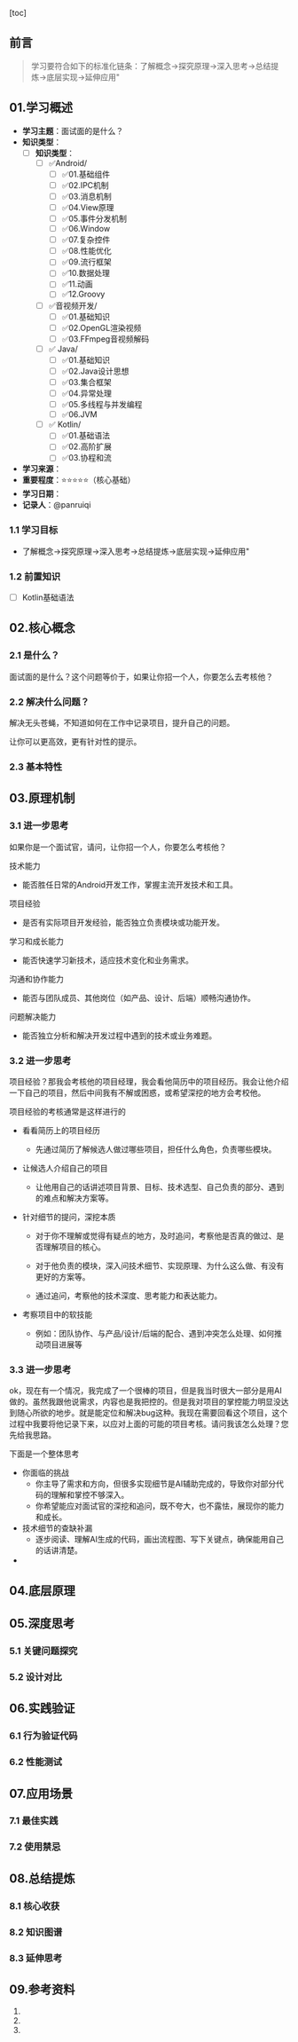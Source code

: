 [toc]

## 前言

> 学习要符合如下的标准化链条：了解概念->探究原理->深入思考->总结提炼->底层实现->延伸应用"

## 01.学习概述

- **学习主题**：面试面的是什么？
- **知识类型**：
  - [ ] **知识类型**：
    - [ ] ✅Android/ 
      - [ ] ✅01.基础组件
      - [ ] ✅02.IPC机制
      - [ ] ✅03.消息机制
      - [ ] ✅04.View原理
      - [ ] ✅05.事件分发机制
      - [ ] ✅06.Window
      - [ ] ✅07.复杂控件
      - [ ] ✅08.性能优化
      - [ ] ✅09.流行框架
      - [ ] ✅10.数据处理
      - [ ] ✅11.动画
      - [ ] ✅12.Groovy
    - [ ] ✅音视频开发/
      - [ ] ✅01.基础知识
      - [ ] ✅02.OpenGL渲染视频
      - [ ] ✅03.FFmpeg音视频解码
    - [ ] ✅ Java/
      - [ ] ✅01.基础知识
      - [ ] ✅02.Java设计思想
      - [ ] ✅03.集合框架
      - [ ] ✅04.异常处理
      - [ ] ✅05.多线程与并发编程
      - [ ] ✅06.JVM
    - [ ] ✅ Kotlin/
      - [ ] ✅01.基础语法
      - [ ] ✅02.高阶扩展
      - [ ] ✅03.协程和流
- **学习来源**：
- **重要程度**：⭐⭐⭐⭐⭐（核心基础）  
- **学习日期**：
- **记录人**：@panruiqi

### 1.1 学习目标

- 了解概念->探究原理->深入思考->总结提炼->底层实现->延伸应用"

### 1.2 前置知识

- [ ] Kotlin基础语法

## 02.核心概念

### 2.1 是什么？

面试面的是什么？这个问题等价于，如果让你招一个人，你要怎么去考核他？


### 2.2 解决什么问题？

解决无头苍蝇，不知道如何在工作中记录项目，提升自己的问题。

让你可以更高效，更有针对性的提示。

### 2.3 基本特性



## 03.原理机制

### 3.1 进一步思考

如果你是一个面试官，请问，让你招一个人，你要怎么考核他？

技术能力

- 能否胜任日常的Android开发工作，掌握主流开发技术和工具。

项目经验

- 是否有实际项目开发经验，能否独立负责模块或功能开发。

学习和成长能力

- 能否快速学习新技术，适应技术变化和业务需求。

沟通和协作能力

- 能否与团队成员、其他岗位（如产品、设计、后端）顺畅沟通协作。

问题解决能力

- 能否独立分析和解决开发过程中遇到的技术或业务难题。

### 3.2 进一步思考

项目经验？那我会考核他的项目经理，我会看他简历中的项目经历。我会让他介绍一下自己的项目，然后中间我有不解或困惑，或希望深挖的地方会考校他。

项目经验的考核通常是这样进行的

- 看看简历上的项目经历

  - 先通过简历了解候选人做过哪些项目，担任什么角色，负责哪些模块。

- 让候选人介绍自己的项目

  - 让他用自己的话讲述项目背景、目标、技术选型、自己负责的部分、遇到的难点和解决方案等。

- 针对细节的提问，深挖本质

  - 对于你不理解或觉得有疑点的地方，及时追问，考察他是否真的做过、是否理解项目的核心。

  - 对于他负责的模块，深入问技术细节、实现原理、为什么这么做、有没有更好的方案等。

  - 通过追问，考察他的技术深度、思考能力和表达能力。

- 考察项目中的软技能

  - 例如：团队协作、与产品/设计/后端的配合、遇到冲突怎么处理、如何推动项目进展等

### 3.3 进一步思考

ok，现在有一个情况，我完成了一个很棒的项目，但是我当时很大一部分是用AI做的。虽然我跟他说需求，内容也是我把控的。但是我对项目的掌控能力明显没达到随心所欲的地步。就是能定位和解决bug这种。我现在需要回看这个项目，这个过程中我要将他记录下来，以应对上面的可能的项目考核。请问我该怎么处理？您先给我思路。

下面是一个整体思考

- 你面临的挑战
  - 你主导了需求和方向，但很多实现细节是AI辅助完成的，导致你对部分代码的理解和掌控不够深入。
  - 你希望能应对面试官的深挖和追问，既不夸大，也不露怯，展现你的能力和成长。
- 技术细节的查缺补漏
  - 逐步阅读、理解AI生成的代码，画出流程图、写下关键点，确保能用自己的话讲清楚。
- 

## 04.底层原理



## 05.深度思考

### 5.1 关键问题探究



### 5.2 设计对比



## 06.实践验证

### 6.1 行为验证代码



### 6.2 性能测试





## 07.应用场景

### 7.1 最佳实践



### 7.2 使用禁忌





## 08.总结提炼

### 8.1 核心收获



### 8.2 知识图谱



### 8.3 延伸思考





## 09.参考资料

1. []()
2. []()
3. []()

